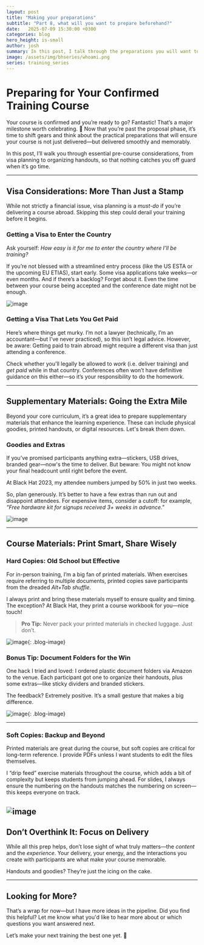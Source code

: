 ```yaml
---
layout: post
title: "Making your preparations"
subtitle: "Part 8, what will you want to prepare beforehand?"
date:   2025-07-09 15:30:00 +0300
categories: blog
hero_height: is-small
author: josh
summary: In this post, I talk through the preparations you will want to make before delivering the course.
image: /assets/img/bhseries/whoami.png
series: training_series
---
```


# Preparing for Your Confirmed Training Course

Your course is confirmed and you’re ready to go? Fantastic! That’s a major milestone worth celebrating. 🎉 Now that you’re past the proposal phase, it’s time to shift gears and think about the practical preparations that will ensure your course is not just delivered—but delivered smoothly and memorably.

In this post, I’ll walk you through essential pre-course considerations, from visa planning to organizing handouts, so that nothing catches you off guard when it’s go time.

---

## Visa Considerations: More Than Just a Stamp

While not strictly a financial issue, visa planning is a *must-do* if you’re delivering a course abroad. Skipping this step could derail your training before it begins.

### Getting a Visa to Enter the Country

Ask yourself: *How easy is it for me to enter the country where I’ll be training?*

If you’re not blessed with a streamlined entry process (like the US ESTA or the upcoming EU ETIAS), start early. Some visa applications take weeks—or even months. And if there’s a backlog? Forget about it. Even the time between your course being accepted and the conference date might not be enough.

![image](/assets/img/bhseries/31.jpeg)

### Getting a Visa That Lets You Get Paid

Here’s where things get murky. I’m not a lawyer (technically, I’m an accountant—but I’ve never practiced), so this isn’t legal advice. However, be aware: Getting paid to train abroad might require a different visa than just attending a conference.

Check whether you'll legally be allowed to *work* (i.e. deliver training) and *get paid* while in that country. Conferences often won’t have definitive guidance on this either—so it’s your responsibility to do the homework.

---

## Supplementary Materials: Going the Extra Mile

Beyond your core curriculum, it’s a great idea to prepare supplementary materials that enhance the learning experience. These can include physical goodies, printed handouts, or digital resources. Let's break them down.

### Goodies and Extras

If you’ve promised participants anything extra—stickers, USB drives, branded gear—now's the time to deliver. But beware: You might not know your final headcount until right before the event.

At Black Hat 2023, my attendee numbers jumped by 50% in just two weeks.

So, plan generously. It’s better to have a few extras than run out and disappoint attendees. For expensive items, consider a cutoff: for example, *"Free hardware kit for signups received 3+ weeks in advance."*

![image](/assets/img/bhseries/32.jpeg)

---

## Course Materials: Print Smart, Share Wisely

### Hard Copies: Old School but Effective

For in-person training, I’m a big fan of printed materials. When exercises require referring to multiple documents, printed copies save participants from the dreaded *Alt+Tab shuffle*.

I always print and bring these materials myself to ensure quality and timing. The exception? At Black Hat, they print a course workbook for you—nice touch!

> **Pro Tip:** Never pack your printed materials in checked luggage. Just don’t.

![image](/assets/img/bhseries/workbooks.jpg){: .blog-image}


### Bonus Tip: Document Folders for the Win

One hack I tried and loved: I ordered plastic document folders via Amazon to the venue. Each participant got one to organize their handouts, plus some extras—like sticky dividers and branded stickers.

The feedback? Extremely positive. It’s a small gesture that makes a big difference.

![image](/assets/img/bhseries/attendee_pack.jpg){: .blog-image}

---

### Soft Copies: Backup and Beyond

Printed materials are great during the course, but soft copies are critical for long-term reference. I provide PDFs unless I want students to edit the files themselves.

I “drip feed” exercise materials throughout the course, which adds a bit of complexity but keeps students from jumping ahead. For slides, I always ensure the numbering on the handouts matches the numbering on screen—this keeps everyone on track.

![image](/assets/img/bhseries/33.jpeg)
---

## Don’t Overthink It: Focus on Delivery

While all this prep helps, don’t lose sight of what truly matters—the *content* and the *experience*. Your delivery, your energy, and the interactions you create with participants are what make your course memorable.

Handouts and goodies? They’re just the icing on the cake.

---

## Looking for More?

That’s a wrap for now—but I have more ideas in the pipeline. Did you find this helpful? Let me know what you'd like to hear more about or which questions you want answered next.

Let’s make your next training the best one yet. 🚀
